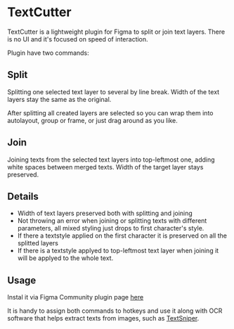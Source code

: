 # TextCutter

TextCutter is a lightweight plugin for Figma to split or join text layers. There is no UI and it's focused on speed of interaction.

Plugin have two commands:

## Split

Splitting one selected text layer to several by line break. Width of the text layers stay the same as the original.

After splitting all created layers are selected so you can wrap them into autolayout, group or frame, or just drag around as you like.

## Join

Joining texts from the selected text layers into top-leftmost one, adding white spaces between merged texts. Width of the target layer stays preserved.

## Details

- Width of text layers preserved both with splitting and joining
- Not throwing an error when joining or splitting texts with different parameters, all mixed styling just drops to first character's style.
- If there a textstyle applied on the first character it is preserved on all the splitted layers
- If there is a textstyle applyed to top-leftmost text layer when joining it will be applyed to the whole text.

## Usage

Instal it via Figma Community plugin page [here](https://www.figma.com/community/plugin/739131137116544548/TextCutter)

It is handy to assign both commands to hotkeys and use it along with OCR software that helps extract texts from images, such as [TextSniper](https://textsniper.app/).
